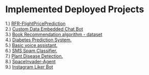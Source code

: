# Implemented Deployed Projects

1.) [RFR-FlightPricePrediction](https://github.com/shubhexists/MindWave/tree/main/Deployed%20Projects/RFR_FlightPricePrediction) <br>
2.) [Custom Data Embedded Chat Bot](https://github.com/shubhexists/MindWave/tree/main/Deployed%20Projects/CustomDataEmbeddedChatBot) <br>
3.) [Book Recommendation algorithm - dataset](https://github.com/shruti-2412/MindWave/tree/main/Deployed%20Projects/Book-Recommendation-Model/Book-Recommendation-System) <br>
4.) [Diabetes Prediction System.](https://github.com/dishamodi0910/MindWave/tree/DeployNewProject/Deployed%20Projects/Diabetes_Detection) <br>
5.) [Basic voice assistant.](https://github.com/The-Data-Alchemists-Manipal/MindWave/issues/257) <br>
6.) [SMS Spam Classifier.](https://github.com/shruti-2412/MindWave/tree/main/Deployed%20Projects/SMS-Spam-Classifier) <br>
7.) [Plant Disease Detection.](https://savi-plant-disease-detection-app.netlify.app/) <br>
8.) [SpaceInvader-Agent](https://github.com/ayush-09/MindWave/tree/sa/Deployed%20Projects/SpaceInvader-Agent) <br>
9.) [Instagram Liker Bot](https://github.com/sujanrupu/MindWave/tree/main/Deployed%20Projects/Instagram_Liker_Bot)
